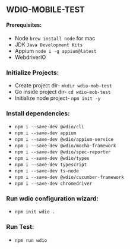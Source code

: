 ## WDIO-MOBILE-TEST


#### Prerequisites:
  - Node  `brew install node` for mac
  - JDK `Java Development Kits`
  - Appium `node i -g appium@latest`
  - WebdriverIO


### Initialize Projects:
  - Create project dir- `mkdir wdio-mob-test`
  - Go inside project dir- `cd wdio-mob-test`
  - Initialize node project- `npm init -y`


### Install dependencies:
  - `npm i --save-dev @wdio/cli`
  - `npm i --save-dev appium`
  - `npm i --save-dev @wdio/appium-service`
  - `npm i --save-dev @wdio/mocha-framework`
  - `npm i --save-dev @wdio/spec-reporter`
  - `npm i --save-dev @wdio/types`
  - `npm i --save-dev typescript`
  - `npm i --save-dev ts-node`
  - `npm i --save-dev @wdio/cucumber-framework`
  - `npm i --save-dev chromedriver`


### Run wdio configuration wizard:
  - `npm init wdio .`


### Run Test:
  - `npm run wdio`